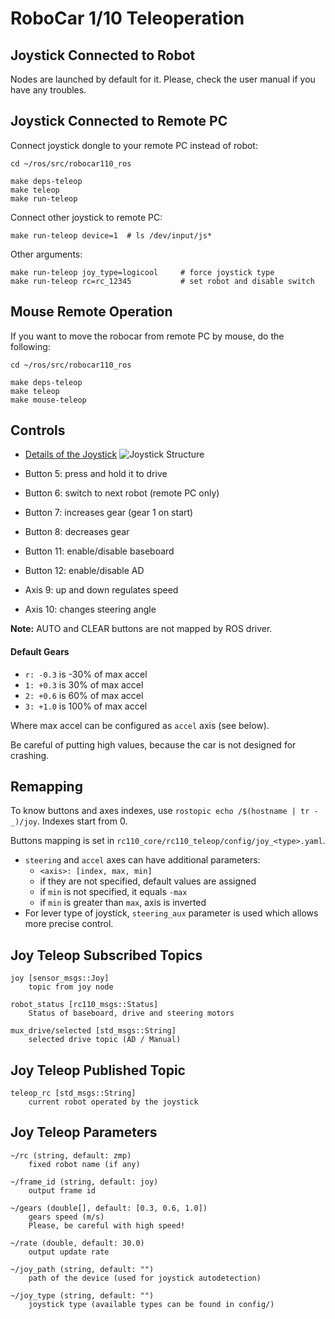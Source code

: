 # RoboCar 1/10 Teleoperation

## Joystick Connected to Robot
Nodes are launched by default for it. Please, check the user manual if you have any troubles.

## Joystick Connected to Remote PC
Connect joystick dongle to your remote PC instead of robot:
```
cd ~/ros/src/robocar110_ros

make deps-teleop
make teleop
make run-teleop
```

Connect other joystick to remote PC:
```
make run-teleop device=1  # ls /dev/input/js*
```

Other arguments:
```
make run-teleop joy_type=logicool     # force joystick type
make run-teleop rc=rc_12345           # set robot and disable switch
```

## Mouse Remote Operation
If you want to move the robocar from remote PC by mouse, do the following:
```
cd ~/ros/src/robocar110_ros

make deps-teleop
make teleop
make mouse-teleop
```  

## Controls

- [Details of the Joystick](https://www.elecom.co.jp/products/JC-U4113SBK.html)
![Joystick Structure](./docs/images/joystick.jpg)

- Button 5: press and hold it to drive
- Button 6: switch to next robot (remote PC only)
- Button 7: increases gear (gear 1 on start)
- Button 8: decreases gear
- Button 11: enable/disable baseboard
- Button 12: enable/disable AD
- Axis 9:  up and down regulates speed
- Axis 10: changes steering angle

**Note:** AUTO and CLEAR buttons are not mapped by ROS driver.

#### Default Gears

* `r: -0.3` is -30% of max accel
* `1: +0.3` is 30% of max accel
* `2: +0.6` is 60% of max accel
* `3: +1.0` is 100% of max accel

Where max accel can be configured as `accel` axis (see below).

Be careful of putting high values, because the car is not designed for crashing.

## Remapping

To know buttons and axes indexes, use `rostopic echo /$(hostname | tr - _)/joy`. Indexes start from 0.

Buttons mapping is set in `rc110_core/rc110_teleop/config/joy_<type>.yaml`.
* `steering` and `accel` axes can have additional parameters:
    * `<axis>: [index, max, min]`
    * if they are not specified, default values are assigned
    * if `min` is not specified, it equals `-max`
    * if `min` is greater than `max`, axis is inverted
* For lever type of joystick, `steering_aux` parameter is used which allows more precise control.

## Joy Teleop Subscribed Topics
```
joy [sensor_msgs::Joy]
    topic from joy node
    
robot_status [rc110_msgs::Status]
    Status of baseboard, drive and steering motors

mux_drive/selected [std_msgs::String]
    selected drive topic (AD / Manual)
```

## Joy Teleop Published Topic
```
teleop_rc [std_msgs::String]
    current robot operated by the joystick
```

## Joy Teleop Parameters
```
~/rc (string, default: zmp)
    fixed robot name (if any)
    
~/frame_id (string, default: joy)
    output frame id

~/gears (double[], default: [0.3, 0.6, 1.0])
    gears speed (m/s)
    Please, be careful with high speed!

~/rate (double, default: 30.0)
    output update rate

~/joy_path (string, default: "")
    path of the device (used for joystick autodetection)

~/joy_type (string, default: "")
    joystick type (available types can be found in config/)
```